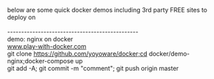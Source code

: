 below are some quick docker demos including 3rd party FREE sites to deploy on<br>
<br>
-----------------------------------------------<br>
demo: nginx on docker<br>
<a href="www.play-with-docker.com" target="_blank">www.play-with-docker.com</a><br>
git clone https://github.com/yoyoware/docker;cd docker/demo-nginx;docker-compose up<br>
git add -A; git commit -m "comment"; git push origin master<br>
<br>
<br>





